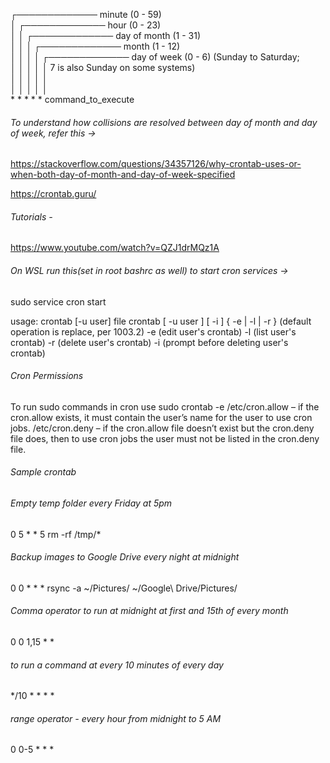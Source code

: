  ┌───────────── minute (0 - 59) 
 <br/>│ ┌───────────── hour (0 - 23)
<br/> │ │ ┌───────────── day of month (1 - 31)
<br/> │ │ │ ┌───────────── month (1 - 12)
<br/> │ │ │ │ ┌───────────── day of week (0 - 6) (Sunday to Saturday;
<br/> │ │ │ │ │                                       7 is also Sunday on some systems)
<br/> │ │ │ │ │
<br/> │ │ │ │ │
<br/> * * * * *  command_to_execute


###### To understand how collisions are resolved between day of month and day of week, refer this -> 
https://stackoverflow.com/questions/34357126/why-crontab-uses-or-when-both-day-of-month-and-day-of-week-specified

https://crontab.guru/

###### Tutorials - 
https://www.youtube.com/watch?v=QZJ1drMQz1A


###### On WSL run this(set in root bashrc as well) to start cron services ->
sudo service cron start

 usage:  crontab [-u user] file
        crontab [ -u user ] [ -i ] { -e | -l | -r }
                (default operation is replace, per 1003.2)
        -e      (edit user's crontab)
        -l      (list user's crontab)
        -r      (delete user's crontab)
        -i      (prompt before deleting user's crontab)


###### Cron Permissions 
 To run sudo commands in cron
 use sudo crontab -e
 /etc/cron.allow – if the cron.allow exists, it must contain the user’s name for the user to use cron jobs.
 /etc/cron.deny – if the cron.allow file doesn’t exist but the cron.deny file does, then to use cron jobs the user must not be listed in the cron.deny file.

###### Sample crontab

###### Empty temp folder every Friday at 5pm
0 5 * * 5 rm -rf /tmp/*

###### Backup images to Google Drive every night at midnight
0 0 * * * rsync -a ~/Pictures/ ~/Google\ Drive/Pictures/

###### Comma operator to run at midnight at first and 15th of every month
0 0 1,15 * * <command>

###### to run a command at every 10 minutes of every day
*/10 * * * * <command>

###### range operator - every hour from midnight to 5 AM
0 0-5 * * * <command>


